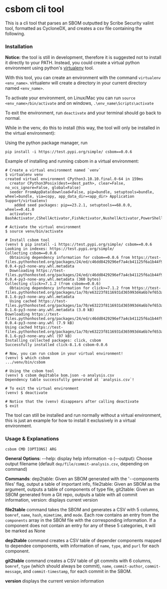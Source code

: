 # csbom cli tool

This is a cli tool that parses an SBOM outputted by Scribe Security valint tool, formatted as CycloneDX, and creates a csv file containing the following.

### Installation

**Notice:** the tool is still in development, therefore it is suggested not to install it directly to your PATH. Instead, you could create a virtual python environment using python's [virtualenv](https://virtualenv.pypa.io/en/latest/installation.html) tool.

With this tool, you can create an environment with the command `virtualenv <env_name>`. virtualenv will create a directory in your current directory named `<env_name>`.

To activate your environment, on Linux/Mac you can run `source <env_name>/bin/activate` and on windows, `.\env_name\Scripts\activate`

To exit the environment, run `deactivate` and your terminal should go back to normal.

While in the venv, do this to install (this way, the tool will only be installed in the virtual environment):

Using the python package manager, run
```
pip install -i https://test.pypi.org/simple/ csbom==0.0.6
```

Example of installing and running csbom in a virtual environment:
```shell
# Create a virtual environment named `venv`
$ virtualenv venv
created virtual environment CPython3.10.10.final.0-64 in 159ms
  creator CPython3Posix(dest=<dest_path>, clear=False, no_vcs_ignore=False, global=False)
  seeder FromAppData(download=False, pip=bundle, setuptools=bundle, wheel=bundle, via=copy, app_data_dir=<app_dir> Application Support/virtualenv)
    added seed packages: pip==23.2.1, setuptools==68.0.0, wheel==0.41.0
  activators BashActivator,CShellActivator,FishActivator,NushellActivator,PowerShellActivator,PythonActivator

# Activate the virtual environment
$ source venv/bin/activate

# Install csbom tool
(venv) $ pip install -i https://test.pypi.org/simple/ csbom==0.0.6
Looking in indexes: https://test.pypi.org/simple/
Collecting csbom==0.0.6
  Obtaining dependency information for csbom==0.0.6 from https://test-files.pythonhosted.org/packages/24/ed/c46dd8429296ef7a4cb41125f6a1b44f942b4acb18097fb5f61f97fc1170/csbom-0.0.4-py3-none-any.whl.metadata
  Downloading https://test-files.pythonhosted.org/packages/24/ed/c46dd8429296ef7a4cb41125f6a1b44f942b4acb18097fb5f61f97fc1170/csbom-0.0.4-py3-none-any.whl.metadata (360 bytes)
Collecting click>=7.1.2 (from csbom==0.0.6)
  Obtaining dependency information for click>=7.1.2 from https://test-files.pythonhosted.org/packages/1a/70/e63223f8116931d365993d4a6b7ef653a4d920b41d03de7c59499962821f/click-8.1.6-py3-none-any.whl.metadata
  Using cached https://test-files.pythonhosted.org/packages/1a/70/e63223f8116931d365993d4a6b7ef653a4d920b41d03de7c59499962821f/click-8.1.6-py3-none-any.whl.metadata (3.0 kB)
Downloading https://test-files.pythonhosted.org/packages/24/ed/c46dd8429296ef7a4cb41125f6a1b44f942b4acb18097fb5f61f97fc1170/csbom-0.0.4-py3-none-any.whl (7.9 kB)
Using cached https://test-files.pythonhosted.org/packages/1a/70/e63223f8116931d365993d4a6b7ef653a4d920b41d03de7c59499962821f/click-8.1.6-py3-none-any.whl (97 kB)
Installing collected packages: click, csbom
Successfully installed click-8.1.6 csbom-0.0.6

# Now, you can run csbom in your virtual environment!
(venv) $ which csbom
.../venv/bin/csbom

# Using the csbom tool
(venv) $ csbom dep2table bom.json -o analysis.csv
Dependency table successfully generated at `analysis.csv`!

# To exit the virtual environment
(venv) $ deactivate

# Notice that the (venv) disappears after calling deactivate
$ exit

```

The tool can still be installed and run normally without a virtual environment, this is just an example for how to install it exclusively in a virtual environment.

### Usage & Explanations

`csbom CMD [OPTIONS] ARG`

**General Options**:
--help: display help information
-o (--output): Choose output filename (default `dep/file/commit-analysis.csv`, depending on command)

**Commands**:
dep2table: Given an SBOM generated with the '--components files' flag, output a table of important info,
file2table: Given an SBOM as the argument, outputs a table of components of type file,
git2table: Given an SBOM generated from a Git repo, outputs a table with all commit information,
version: displays current version

**file2table**
command takes the SBOM and generates a CSV with 5 columns,
`bomref`, `name`, `hash`, `mimetime`, and `mode`.
Each row contains an entry from the `components` array in the SBOM file with the corresponding information. If a component does not contain an entry for any of these 5 categories, it will be marked as None

**dep2table**
command creates a CSV table of depender components mapped to dependee components, with information of `name`, `type`, and `purl` for each component.

**git2table**
command creates a CSV table of git commits with 6 columns, `bomref`, `type` (which should always be commit), `name`, `commit-author`, `commit-message`, and `commit-timestamp`, for each commit in the SBOM.

**version**
displays the current version information
